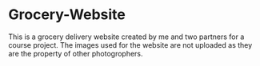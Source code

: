 # Grocery-Website
This is a grocery delivery website created by me and two partners for a course project.
The images used for the website are not uploaded as they are the property of other photogrophers.
